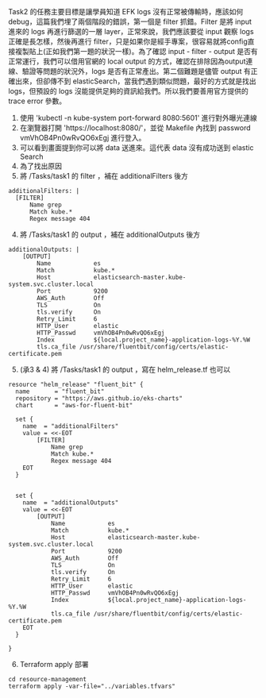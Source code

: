 Task2 的任務主要目標是讓學員知道 EFK logs 沒有正常被傳輸時，應該如何 debug，這篇我們埋了兩個階段的錯誤，第一個是 filter 抓錯。Filter 是將 input 進來的 logs 再進行篩選的一層 layer，正常來說，我們應該要從 input 觀察 logs 正確是長怎樣，然後再進行 filter，只是如果你是經手專案，很容易就將config直接複製貼上(正如我們第一題的狀況一樣)。為了確認 input - filter - output 是否有正常運行，我們可以借用官網的 local output 的方式，確認在排除因為output連線、驗證等問題的狀況外，logs 是否有正常產出。第二個難題是儘管 output 有正確出來，但卻傳不到 elasticSearch，當我們遇到類似問題，最好的方式就是找出 logs，但預設的 logs 沒能提供足夠的資訊給我們。所以我們要善用官方提供的 trace error 參數。

1. 使用 'kubectl -n kube-system port-forward <pod name> 8080:5601' 進行對外曝光連線
2. 在瀏覽器打開 'https://localhost:8080/'，並從 Makefile 內找到 password vmVhOB4Pn0wRvQO6xEgj 進行登入。
3. 可以看到畫面提到你可以將 data 送進來。這代表 data 沒有成功送到 elastic Search
2. 為了找出原因
3. 將 /Tasks/task1 的 filter ，補在 additionalFilters 後方
```
additionalFilters: |
  [FILTER]
      Name grep
      Match kube.*
      Regex message 404
```
4. 將 /Tasks/task1 的 output ，補在 additionalOutputs 後方
```
additionalOutputs: |
    [OUTPUT]
        Name            es
        Match           kube.*
        Host            elasticsearch-master.kube-system.svc.cluster.local
        Port            9200
        AWS_Auth        Off
        TLS             On
        tls.verify      On
        Retry_Limit     6
        HTTP_User       elastic
        HTTP_Passwd     vmVhOB4Pn0wRvQO6xEgj
        Index           ${local.project_name}-application-logs-%Y.%W
        tls.ca_file /usr/share/fluentbit/config/certs/elastic-certificate.pem
```

5. (承3 & 4) 將 /Tasks/task1 的 output ，寫在 helm_release.tf 也可以
```
resource "helm_release" "fluent_bit" {
  name       = "fluent_bit"
  repository = "https://aws.github.io/eks-charts"
  chart      = "aws-for-fluent-bit"

  set {
    name  = "additionalFilters"
    value = <<-EOT
        [FILTER]
            Name grep
            Match kube.*
            Regex message 404
    EOT
  }

 
  set {
    name  = "additionalOutputs"
    value = <<-EOT
        [OUTPUT]
            Name            es
            Match           kube.*
            Host            elasticsearch-master.kube-system.svc.cluster.local
            Port            9200
            AWS_Auth        Off
            TLS             On
            tls.verify      On
            Retry_Limit     6
            HTTP_User       elastic
            HTTP_Passwd     vmVhOB4Pn0wRvQO6xEgj
            Index           ${local.project_name}-application-logs-%Y.%W
            tls.ca_file /usr/share/fluentbit/config/certs/elastic-certificate.pem
    EOT
  }
 
}
```
6. Terraform apply 部署
```
cd resource-management
terraform apply -var-file="../variables.tfvars"
```
